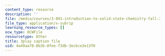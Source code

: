 ```yaml
---
content_type: resource
description: ''
file: /media/courses/3-091-introduction-to-solid-state-chemistry-fall-2018/4a49aa788b3b0feef3db3ecbce3e13f0_Ht_6qEzMjh4.srt
file_type: application/x-subrip
learning_resource_types: []
ocw_type: OCWFile
resourcetype: Other
title: 3play caption file
uid: 4a49aa78-8b3b-0fee-f3db-3ecbce3e13f0
---
```

